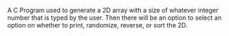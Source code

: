 A C Program used to generate a 2D array with a size of whatever integer number that is typed by the user. Then there will be an option to select an option on whether to print, randomize, reverse, or sort the 2D.
